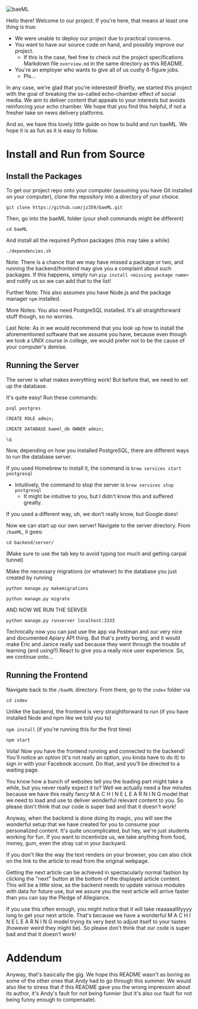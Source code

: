 ![baeML](https://i.imgur.com/rHwT8uD.png)

Hello there! Welcome to our project. If you're here, that means at least one thing is true:

+ We were unable to deploy our project due to practical concerns.
+ You want to have our source code on hand, and possibly improve our project.
	+ If this is the case, feel free to check out the project specifications Markdown file `overview.md` in the same directory as this README.
+ You're an employer who wants to give all of us cushy 6-figure jobs.
	+ Pls...

In any case, we're glad that you're interested! Briefly, we started this project with the goal of breaking the so-called echo-chamber effect of social media. We aim to deliver content that appeals to your interests but avoids reinforcing your echo chamber. We hope that you find this helpful, if not a fresher take on news delivery platforms.

And so, we have this lovely little guide on how to build and run baeML. We hope it is as fun as it is easy to follow.

# Install and Run from Source
## Install the Packages
To get our project repo onto your computer (assuming you have Git installed on your computer), clone the repository into a directory of your choice.

`git clone https://github.com/jz359/baeML.git`

Then, go into the baeML folder (your shell commands might be different)

`cd baeML`

And install all the required Python packages (this may take a while)

`./dependencies.sh`


Note: There is a chance that we may have missed a package or two, and running the backend/frontend may give you a complaint about such packages. If this happens, simply run `pip install <missing package name>` and notify us so we can add that to the list!

Further Note: This also assumes you have Node.js and the package manager `npm` installed.

More Notes: You also need PostgreSQL installed. It's all straightforward stuff though, so no worries.

Last Note: As in we would recommend that you look up how to install the aforementioned software that we assume you have, because even though we took a UNIX course in college, we would prefer not to be the cause of your computer's demise.

## Running the Server
The server is what makes everything work! But before that, we need to set up the database.

It's quite easy! Run these commands:

`psql postgres`

`CREATE ROLE admin;`

`CREATE DATABASE baeml_db OWNER admin;`

`\q`

Now, depending on how you installed PostgreSQL, there are different ways to run the database server. 

If you used Homebrew to install it, the command is `brew services start postgresql`
+ Intuitively, the command to stop the server is `brew services stop postgresql`
	+ It might be intuitive to you, but I didn't know this and suffered greatly.

If you used a different way, uh, we don't really know, but Google does!

Now we can start up our own server! Navigate to the server directory. From `/baeML`, it goes:

`cd backend/server/`

(Make sure to use the tab key to avoid typing too much and getting carpal tunnel)

Make the necessary migrations (or whatever) to the database you just created by running

`python manage.py makemigrations`

`python manage.py migrate`

AND NOW WE RUN THE SERVER

`python manage.py runserver localhost:3333`

Technically now you can just use the app via Postman and our very nice and documented Apiary API thing. But that's pretty boring, and it would make Eric and Janice really sad because they went through the trouble of learning (and using!!) React to give you a really nice user experience. So, we continue onto...

## Running the Frontend
Navigate back to the `/baeML` directory. From there, go to the `index` folder via

`cd index`

Unlike the backend, the frontend is very straightforward to run (if you have installed Node and npm like we told you to)

`npm install` (if you're running this for the first time)

`npm start`

Voila! Now you have the frontend running and connected to the backend! You'll notice an option (it's not really an option, you kinda have to do it) to sign in with your Facebook account. Do that, and you'll be directed to a waiting page.

You know how a bunch of websites tell you the loading part might take a while, but you never really expect it to? Well we actually need a few minutes because we have this really fancy M A C H I N E L E A R N I N G model that we need to load and use to deliver wonderful relevant content to you. So please don't think that our code is super bad and that it doesn't work!

Anyway, when the backend is done doing its magic, you will see the wonderful setup that we have created for you to consume your personalized content. It's quite uncomplicated, but hey, we're just students working for fun. If you want to incentivize us, we take anything from food, money, gum, even the stray cat in your backyard.

If you don't like the way the text renders on your browser, you can also click on the link to the article to read from the original webpage.

Getting the next article can be achieved in spectacularly normal fashion by clicking the "next" button at the bottom of the displayed article content. This will be a little slow, as the backend needs to update various modules with data for future use, but we assure you the next article will arrive faster than you can say the Pledge of Allegiance.

If you use this often enough, you might notice that it will take reaaaaallllyyyy long to get your next article. That's because we have a wonderful M A C H I N E L E A R N I N G model trying its very best to adjust itself to your tastes (however weird they might be). So please don't think that our code is super bad and that it doesn't work!

# Addendum
Anyway, that's basically the gig. We hope this README wasn't as boring as some of the other ones that Andy had to go through this summer. We would also like to stress that if this README gave you the wrong impression about its author, it's Andy's fault for not being funnier (but it's also our fault for not being funny enough to compensate).